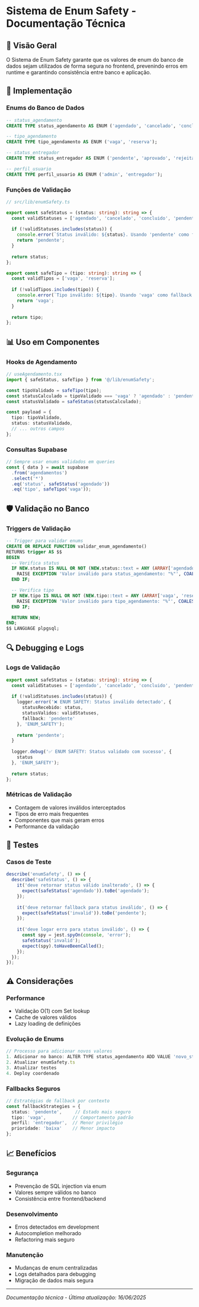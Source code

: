 
# Sistema de Enum Safety - Documentação Técnica

## 🎯 Visão Geral

O Sistema de Enum Safety garante que os valores de enum do banco de dados sejam utilizados de forma segura no frontend, prevenindo erros em runtime e garantindo consistência entre banco e aplicação.

## 🔧 Implementação

### Enums do Banco de Dados
```sql
-- status_agendamento
CREATE TYPE status_agendamento AS ENUM ('agendado', 'cancelado', 'concluido', 'pendente', 'confirmada');

-- tipo_agendamento  
CREATE TYPE tipo_agendamento AS ENUM ('vaga', 'reserva');

-- status_entregador
CREATE TYPE status_entregador AS ENUM ('pendente', 'aprovado', 'rejeitado');

-- perfil_usuario
CREATE TYPE perfil_usuario AS ENUM ('admin', 'entregador');
```

### Funções de Validação
```typescript
// src/lib/enumSafety.ts

export const safeStatus = (status: string): string => {
  const validStatuses = ['agendado', 'cancelado', 'concluido', 'pendente', 'confirmada'];
  
  if (!validStatuses.includes(status)) {
    console.error(`Status inválido: ${status}. Usando 'pendente' como fallback.`);
    return 'pendente';
  }
  
  return status;
};

export const safeTipo = (tipo: string): string => {
  const validTipos = ['vaga', 'reserva'];
  
  if (!validTipos.includes(tipo)) {
    console.error(`Tipo inválido: ${tipo}. Usando 'vaga' como fallback.`);
    return 'vaga';
  }
  
  return tipo;
};
```

## 📊 Uso em Componentes

### Hooks de Agendamento
```typescript
// useAgendamento.tsx
import { safeStatus, safeTipo } from '@/lib/enumSafety';

const tipoValidado = safeTipo(tipo);
const statusCalculado = tipoValidado === 'vaga' ? 'agendado' : 'pendente';
const statusValidado = safeStatus(statusCalculado);

const payload = {
  tipo: tipoValidado,
  status: statusValidado,
  // ... outros campos
};
```

### Consultas Supabase
```typescript
// Sempre usar enums validados em queries
const { data } = await supabase
  .from('agendamentos')
  .select('*')
  .eq('status', safeStatus('agendado'))
  .eq('tipo', safeTipo('vaga'));
```

## 🛡️ Validação no Banco

### Triggers de Validação
```sql
-- Trigger para validar enums
CREATE OR REPLACE FUNCTION validar_enum_agendamento()
RETURNS trigger AS $$
BEGIN
  -- Verifica status
  IF NEW.status IS NULL OR NOT (NEW.status::text = ANY (ARRAY['agendado', 'cancelado', 'concluido', 'pendente', 'confirmada'])) THEN
    RAISE EXCEPTION 'Valor inválido para status_agendamento: "%"', COALESCE(NEW.status::text, 'NULL');
  END IF;

  -- Verifica tipo
  IF NEW.tipo IS NULL OR NOT (NEW.tipo::text = ANY (ARRAY['vaga', 'reserva'])) THEN
    RAISE EXCEPTION 'Valor inválido para tipo_agendamento: "%"', COALESCE(NEW.tipo::text, 'NULL');
  END IF;

  RETURN NEW;
END;
$$ LANGUAGE plpgsql;
```

## 🔍 Debugging e Logs

### Logs de Validação
```typescript
export const safeStatus = (status: string): string => {
  const validStatuses = ['agendado', 'cancelado', 'concluido', 'pendente', 'confirmada'];
  
  if (!validStatuses.includes(status)) {
    logger.error('❌ ENUM SAFETY: Status inválido detectado', {
      statusRecebido: status,
      statusValidos: validStatuses,
      fallback: 'pendente'
    }, 'ENUM_SAFETY');
    
    return 'pendente';
  }
  
  logger.debug('✅ ENUM SAFETY: Status validado com sucesso', {
    status
  }, 'ENUM_SAFETY');
  
  return status;
};
```

### Métricas de Validação
- Contagem de valores inválidos interceptados
- Tipos de erro mais frequentes
- Componentes que mais geram erros
- Performance da validação

## 🧪 Testes

### Casos de Teste
```typescript
describe('enumSafety', () => {
  describe('safeStatus', () => {
    it('deve retornar status válido inalterado', () => {
      expect(safeStatus('agendado')).toBe('agendado');
    });
    
    it('deve retornar fallback para status inválido', () => {
      expect(safeStatus('invalid')).toBe('pendente');
    });
    
    it('deve logar erro para status inválido', () => {
      const spy = jest.spyOn(console, 'error');
      safeStatus('invalid');
      expect(spy).toHaveBeenCalled();
    });
  });
});
```

## ⚠️ Considerações

### Performance
- Validação O(1) com Set lookup
- Cache de valores válidos
- Lazy loading de definições

### Evolução de Enums
```typescript
// Processo para adicionar novos valores
1. Adicionar no banco: ALTER TYPE status_agendamento ADD VALUE 'novo_status';
2. Atualizar enumSafety.ts
3. Atualizar testes
4. Deploy coordenado
```

### Fallbacks Seguros
```typescript
// Estratégias de fallback por contexto
const fallbackStrategies = {
  status: 'pendente',     // Estado mais seguro
  tipo: 'vaga',          // Comportamento padrão  
  perfil: 'entregador',  // Menor privilégio
  prioridade: 'baixa'    // Menor impacto
};
```

## 📈 Benefícios

### Segurança
- Prevenção de SQL injection via enum
- Valores sempre válidos no banco
- Consistência entre frontend/backend

### Desenvolvimento
- Erros detectados em development
- Autocompletion melhorado
- Refactoring mais seguro

### Manutenção
- Mudanças de enum centralizadas
- Logs detalhados para debugging
- Migração de dados mais segura

---
*Documentação técnica - Última atualização: 16/06/2025*
